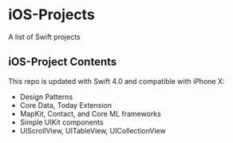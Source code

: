 # iOS-Projects
A list of Swift projects
## iOS-Project Contents ##
This repo is updated with Swift 4.0 and compatible with iPhone X:
* Design Patterns
* Core Data, Today Extension
* MapKit, Contact, and Core ML frameworks
* Simple UIKit components
* UIScrollView, UITableView, UICollectionView
